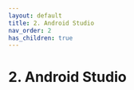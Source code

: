 ```yaml
---
layout: default
title: 2. Android Studio
nav_order: 2 
has_children: true
---
```


# 2. Android Studio
